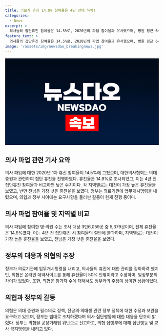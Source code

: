 ```yaml
---
title: 의료계 휴진 14.9% 참여율은 4년 만에 하락!
categories:
  - News
excerpt: >
  의사들의 집단휴진 참여율은 14.5%로, 2020년의 파업 참여율과 유사했으며, 병원 평균 6~7%의 휴진율과 비교하여 높지 않았음. 시도별로는 휴진율이 가장 높은 곳은 대전(22.9%)이었고, 가장 낮은 곳은 전남(6.4%)이었음. 정부는 개원의들에게 업무개시명령을 내리고, 의협은 휴진율이 50% 안팎이라 주장했지만, 정부 조사 결과와는 차이가 있었음. 의협은 추가 조치를 요구하며, 정부는 법적 조치를 통해 응답하고 있음.
feature_text: >
  의사들의 집단휴진 참여율은 14.5%로, 2020년의 파업 참여율과 유사했으며, 병원 평균 6~7%의 휴진율과 비교하여 높지 않았음. 시도별로는 휴진율이 가장 높은 곳은 대전(22.9%)이었고, 가장 낮은 곳은 전남(6.4%)이었음. 정부는 개원의들에게 업무개시명령을 내리고, 의협은 휴진율이 50% 안팎이라 주장했지만, 정부 조사 결과와는 차이가 있었음. 의협은 추가 조치를 요구하며, 정부는 법적 조치를 통해 응답하고 있음.
image: '/assets/img/newsdao_breakingnews.jpg'
---
```


<p><img src="/assets/img/newsdao_breakingnews.jpg" alt="implanttips 속보" /></p>

<h2 data-ke-size="size26">의사 파업 관련 기사 요약</h2>

<p data-ke-size="size16">의사 파업에 대한 2020년 1차 휴진 참여율이 14.5%에 그쳤으며, 대한의사협회는 의대 증원과 관련하여 집단 휴진을 진행하였다. 휴진율은 14.9%로 조사되었고, 이는 4년 전 집단휴진 참여율과 비교하면 낮은 수치이다. 각 지역별로는 대전이 가장 높은 휴진율을 보였고, 반면 전남은 가장 낮은 휴진율을 보였다. 정부는 의료기관에 업무개시명령을 내렸으며, 의협과 정부 사이에는 요구사항을 둘러싼 갈등이 현재 진행 중이다.</p>

<h2 data-ke-size="size26">의사 파업 참여율 및 지역별 비교</h2>

<p data-ke-size="size16">의사 파업에 참여한 병·의원 수는 조사 대상 3만6,059곳 중 5,379곳이며, 전체 휴진율은 14.9%였다. 이는 4년 전 집단휴진 시 참여율의 절반에 불과하며, 지역별로는 대전이 가장 높은 휴진율을 보였고, 전남은 가장 낮은 휴진율을 보였다.</p>

<h2 data-ke-size="size26">정부의 대응과 의협의 주장</h2>

<p data-ke-size="size16">정부가 의료기관에 업무개시명령을 내리고, 의사들의 휴진에 대한 관리를 강화하려 했지만, 의협은 온라인 예약사이트를 통해 휴진율이 50% 안팎이라고 주장하며, 일정부분의 차이가 있었다. 또한, 의협은 참가자 수에 대해서도 정부와의 주장이 상이한 상황이었다.</p>

<h2 data-ke-size="size26">의협과 정부의 갈등</h2>

<p data-ke-size="size16">의협은 의대 증원과 필수의료 정책, 전공의·의대생 관련 정부 정책에 대한 수정과 보완을 요구하고 있으며, 정부는 법대로 조치하겠다며 의사 집단행동에 대한 대응을 단호히 밝혔다. 정부는 의협을 공정거래법 위반으로 신고하고, 의협 집행부에 대해 집단행동 및 교사 금지명령을 내리고 있다.</p>

